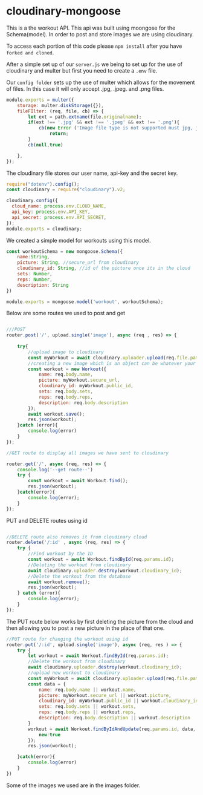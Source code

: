 # cloudinary-mongoose

This is a the workout API. This api was built using moongose for the Schema(model). In order to post and store images we are using cloudinary.

To access each portion of this code please `npm install` after you have `forked and cloned`.

After a simple set up of our `server.js` we being to set up for the use of cloudinary and multer but first you need to create a `.env` file. 

Our `config folder` sets up the use of multer which allows for the movement of files. In this case it will only accept .jpg, .jpeg. and .png files.

```js
module.exports = multer({
    storage: multer.diskStorage({}),
    fileFIlter: (req, file, cb) => {
        let ext = path.extname(file.originalname);
        if(ext !== '.jpg' && ext !== '.jpeg' && ext !== '.png'){
            cb(new Error ('Image file type is not supported must jpg, jpeg or png'),false);
                return;
        }
        cb(null,true)

    },
});
```

The cloudinary file stores our user name, api-key and the secret key.

```js 
require("dotenv").config();
const cloudinary = require("cloudinary").v2;

cloudinary.config({
  cloud_name: process.env.CLOUD_NAME,
  api_key: process.env.API_KEY,
  api_secret: process.env.API_SECRET,
}); 
module.exports = cloudinary;
```

We created a simple model for workouts using this model.

```js
const workoutSchema = new mongoose.Schema({
    name:String,
    picture: String, //secure_url from cloudinary 
    cloudinary_id: String, //id of the picture once its in the cloud
    sets: Number,
    reps: Number,
    description: String
})

module.exports = mongoose.model('workout', workoutSchema);
```

Below are some routes we used to post and get 

```js

///POST
router.post('/', upload.single('image'), async (req , res) => {
   
    try{
        //upload image to cloudinary
        const myWorkout = await cloudinary.uploader.upload(req.file.path);
        //creating a new image which is an object can be whatever your models is 
        const workout = new Workout({
            name: req.body.name,
            picture: myWorkout.secure_url,
            cloudinary_id: myWorkout.public_id,
            sets: req.body.sets,
            reps: req.body.reps,
            description: req.body.description 
        });
        await workout.save();
        res.json(workout);
    }catch (error){
        console.log(error)
    }
});

//GET route to display all images we have sent to cloudinary 

router.get('/', async (req, res) => {
    console.log('--get route--')
    try {
        const workout = await Workout.find();
        res.json(workout);
    }catch(error){
        console.log(error);
    }
});

```

PUT and DELETE routes using id

```js

//DELETE route also removes it from cloudinary cloud
router.delete('/:id' , async (req, res) => {
    try {
        //Find workout by the ID
        const workout = await Workout.findById(req.params.id);
        //Deleting the workout from cloudinary
        await cloudinary.uploader.destroy(workout.cloudinary_id);
        //Delete the workout from the database
        await workout.remove();
        res.json(workout);
    } catch (error){
        console.log(error);
    }
});
```

The PUT route below works by first deleting the picture from the cloud and then allowing you to post a new picture in the place of that one.


```js
//PUT route for changing the workout using id
router.put('/:id', upload.single('image'), async (req, res ) => {
    try {
        let workout = await Workout.findById(req.params.id);
        //Delete the workout from cloudinary
        await cloudinary.uploader.destroy(workout.cloudinary_id);
        //upload new workout to cloudinary
        const myWorkout = await cloudinary.uploader.upload(req.file.path);
        const data = {
            name: req.body.name || workout.name,
            picture: myWorkout.secure_url || workout.picture,
            cloudinary_id: myWorkout.public_id || workout.cloudinary_id,
            sets: req.body.sets || workout.sets,
            reps: req.body.reps || workout.reps,
            description: req.body.description || workout.description  
        }
        workout = await Workout.findByIdAndUpdate(req.params.id, data, {
            new:true
        });
        res.json(workout);

    }catch(error){
        console.log(error)
    }
})
```

Some of the images we used are in the images folder. 